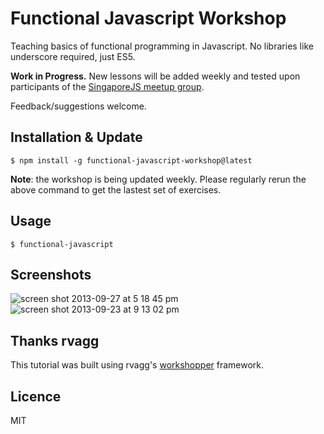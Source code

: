 # Functional Javascript Workshop

Teaching basics of functional programming in Javascript. No libraries like underscore required, just ES5.

**Work in Progress.** New lessons will be added weekly and tested upon participants of the [SingaporeJS meetup group](http://www.meetup.com/Singapore-JS/).

Feedback/suggestions welcome.

## Installation & Update

```
$ npm install -g functional-javascript-workshop@latest
```

**Note**: the workshop is being updated weekly. Please regularly rerun the above command to get the lastest set of exercises.

## Usage

```
$ functional-javascript
```

## Screenshots

![screen shot 2013-09-27 at 5 18 45 pm](https://f.cloud.github.com/assets/43438/1225514/08c87a70-276a-11e3-8db7-485e3c760373.png)
![screen shot 2013-09-23 at 9 13 02 pm](https://f.cloud.github.com/assets/43438/1191466/f289f38a-2451-11e3-9ba5-a3c224b5ca97.png)

## Thanks rvagg

This tutorial was built using rvagg's [workshopper](https://github.com/rvagg/workshopper) framework.

## Licence

MIT
